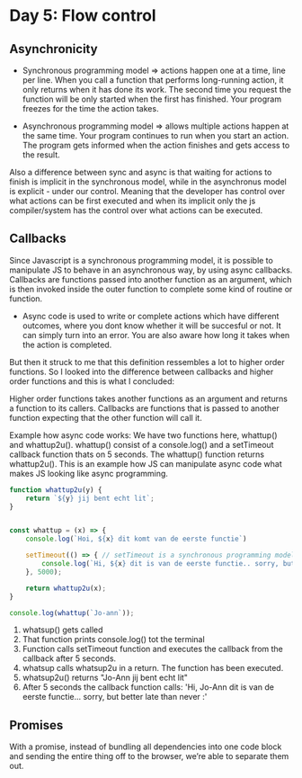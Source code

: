 # Day 5: Flow control

## Asynchronicity

* Synchronous programming model => actions happen one at a time, line per line. When you call a function that performs long-running action, it only returns when it has done its work. The second time you request the function will be only started when the first has finished. Your program freezes for the time the action takes. 

* Asynchronous programming model => allows multiple actions happen at the same time. Your program continues to run when you start an action. The program gets informed when the action finishes and gets access to the result. 

Also a difference between sync and async is that waiting for actions to finish is implicit in the synchronous model, while in the asynchronus model is explicit - under our control. Meaning that the developer has control over what actions can be first executed and when its implicit only the js compiler/system has the control over what actions can be executed.

## Callbacks

Since Javascript is a synchronous programming model, it is possible to manipulate JS to behave in an asynchronous way, by using async callbacks. Callbacks are functions passed into another function as an argument, which is then invoked inside the outer function to complete some kind of routine or function. 
* Async code is used to write or complete actions which have different outcomes, where you dont know whether it will be succesful or not. It can simply turn into an error. You are also aware how long it takes when the action is completed.

But then it struck to me that this definition ressembles a lot to higher order functions. So I looked into the difference between callbacks and higher order functions and this is what I concluded: 
 
Higher order functions takes another functions as an argument and returns a function to its callers. Callbacks are functions that is passed to another function expecting that the other function will call it. 

Example how async code works:
We have two functions here, whattup() and whattup2u(). whattup() consist of a console.log() and a setTimeout callback function thats on 5 seconds. The whattup() function returns whattup2u().
This is an example how JS can manipulate async code what makes JS looking like async programming.

```javascript
function whattup2u(y) {
    return `${y} jij bent echt lit`;
}


const whattup = (x) => {
    console.log(`Hoi, ${x} dit komt van de eerste functie`)

    setTimeout(() => { // setTimeout is a synchronous programming model
        console.log(`Hi, ${x} dit is van de eerste functie.. sorry, but better late than never :')`)
    }, 5000);

    return whattup2u(x);
} 

console.log(whattup(`Jo-ann`));
```

1. whatsup() gets called
2. That function prints console.log() tot the terminal
3. Function calls setTimeout function and executes the callback from the callback after 5 seconds.
4. whatsup calls whatsup2u in a return. The function has been executed.
5. whatsup2u() returns "Jo-Ann jij bent echt lit"
6. After 5 seconds the callback function calls: 'Hi, Jo-Ann dit is van de eerste functie... sorry, but better late than never :'

## Promises

With a promise, instead of bundling all dependencies into one code block and sending the entire thing off to the browser, we’re able to separate them out.